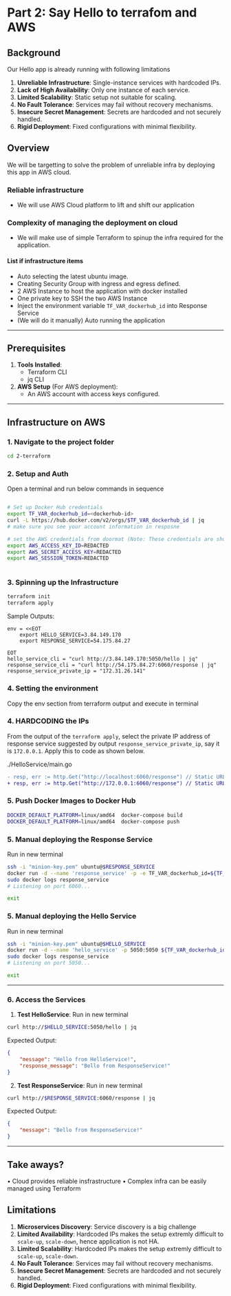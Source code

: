 
# Part 2: Say Hello to terrafom and AWS

## Background
Our Hello app is already running with following limitations
1. **Unreliable Infrastructure**: Single-instance services with hardcoded IPs.
2. **Lack of High Availability**: Only one instance of each service.
3. **Limited Scalability**: Static setup not suitable for scaling.
4. **No Fault Tolerance**: Services may fail without recovery mechanisms.
5. **Insecure Secret Management**: Secrets are hardcoded and not securely handled.
6. **Rigid Deployment**: Fixed configurations with minimal flexibility.


## Overview
We will be targetting to solve the problem of unreliable infra by deploying this app in AWS cloud.

### Reliable infrastructure
- We will use AWS Cloud platform to lift and shift our application

### Complexity of managing the deployment on cloud
- We will make use of simple Terraform to spinup the infra required for the application.

#### List if infrastructure items
- Auto selecting the latest ubuntu image.
- Creating Security Group with ingress and egress defined.
- 2 AWS Instance to host the application with docker installed
- One private key to SSH the two AWS Instance
- Inject the environment variable `TF_VAR_dockerhub_id` into Response Service
- (We will do it manually) Auto running the application

---

## Prerequisites
1. **Tools Installed**:
   - Terraform CLI
   - jq CLI
2. **AWS Setup** (For AWS deployment):
   - An AWS account with access keys configured.

---

## Infrastructure on AWS

### 1. **Navigate to the project folder**
```bash
cd 2-terraform
```

### 2. **Setup and Auth**
Open a terminal and run below commands in sequence
```bash

# Set up Docker Hub credentials  
export TF_VAR_dockerhub_id=<dockerhub-id>
curl -L https://hub.docker.com/v2/orgs/$TF_VAR_dockerhub_id | jq
# make sure you see your account information in resposne

# set the AWS credentials from doormat (Note: These credentials are short lived hence you may need to redo this steps)
export AWS_ACCESS_KEY_ID=REDACTED
export AWS_SECRET_ACCESS_KEY=REDACTED
export AWS_SESSION_TOKEN=REDACTED
                  
```

### 3. **Spinning up the Infrastructure**

```bash
terraform init
terraform apply

```

Sample Outputs:
```
env = <<EOT
    export HELLO_SERVICE=3.84.149.170
    export RESPONSE_SERVICE=54.175.84.27

EOT
hello_service_cli = "curl http://3.84.149.170:5050/hello | jq"
response_service_cli = "curl http://54.175.84.27:6060/response | jq"
response_service_private_ip = "172.31.26.141"
```

### 4. **Setting the environment**
Copy the env section from terraform output and execute in terminal

### 4. **HARDCODING the IPs**
From the output of the `terraform apply`, select the private IP address of response service suggested by output `response_service_private_ip`, say it is `172.0.0.1`. 
Apply this to code as shown below.

./HelloService/main.go 
```diff
- resp, err := http.Get("http://localhost:6060/response") // Static URL
+ resp, err := http.Get("http://172.0.0.1:6060/response") // Static URL

```

### 5. **Push Docker Images to Docker Hub**

```bash
DOCKER_DEFAULT_PLATFORM=linux/amd64  docker-compose build
DOCKER_DEFAULT_PLATFORM=linux/amd64  docker-compose push
```

### 5. **Manual deploying the Response Service**
Run in new terminal
```bash
ssh -i "minion-key.pem" ubuntu@$RESPONSE_SERVICE
docker run -d --name 'response_service' -p -e TF_VAR_dockerhub_id=${TF_VAR_dockerhub_id} 6060:6060 ${TF_VAR_dockerhub_id}/responseservice:latest
sudo docker logs response_service
# Listening on port 6060...

exit
```


### 5. **Manual deploying the Hello Service**
Run in new terminal
```bash
ssh -i "minion-key.pem" ubuntu@$HELLO_SERVICE
docker run -d --name 'hello_service' -p 5050:5050 ${TF_VAR_dockerhub_id}/responseservice:latest
sudo docker logs response_service
# Listening on port 5050...

exit
```

---


### 6. **Access the Services**

1. **Test HelloService**:
Run in new terminal
```bash
curl http://$HELLO_SERVICE:5050/hello | jq
```

Expected Output:
```json
{
    "message": "Hello from HelloService!",
    "response_message": "Bello from ResponseService!"
}
```

2. **Test ResponseService**:
Run in new terminal
```bash
curl http://$RESPONSE_SERVICE:6060/response | jq
```

Expected Output:
```json
{
    "message": "Bello from ResponseService!"
}
```

---

## Take aways?
  • Cloud provides reliable insfrastructure
  • Complex infra can be easily managed using Terraform


## Limitations
1. **Microservices Discovery**: Service discovery is a big challenge
2. **Limited Availability**: Hardcoded IPs makes the setup extremly difficult to `scale-up`, `scale-down`, hence application is not HA.
3. **Limited Scalability**: Hardcoded IPs makes the setup extremly difficult to `scale-up`, `scale-down`.
4. **No Fault Tolerance**: Services may fail without recovery mechanisms.
5. **Insecure Secret Management**: Secrets are hardcoded and not securely handled.
6. **Rigid Deployment**: Fixed configurations with minimal flexibility.